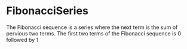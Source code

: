 # FibonacciSeries

The Fibonacci sequence is a series where the next term is the sum of pervious two terms. The first two terms of the Fibonacci sequence is 0 followed by 1
